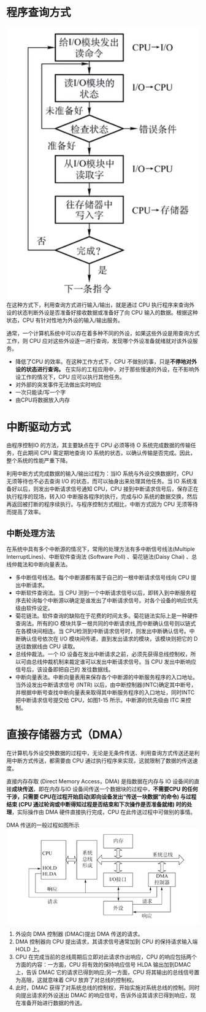 # 程序查询方式

![](attachment/Pasted%20image%2020231005005800.png)
在这种方式下，利用查询方式进行输入/输出，就是通过 CPU 执行程序来查询外设的状态判断外设是否准备好接收数据或准备好了向 CPU 输入的数据。根据这种状态，CPU 有针对性地为外设的输入/输出服务。

通常，一个计算机系统中可以存在着多种不同的外设，如果这些外设是用查询方式工作，则 CPU 应对这些外设逐一进行查询，发现哪个外设准备就绪就对该外设服务。
- 降低了CPU 的效率。在这种工作方式下，CPU 不做别的事，只是**不停地对外设的状态进行查询。** 在实际的工程应用中，对于那些慢速的外设，在不影响外设工作的情况下，CPU 应可以执行其他任务。
- 对外部的突发事件无法做出实时响应
-  一次只能读/写一个字
- 由CPU将数据放入内存

# 中断驱动方式

由程序控制IO 的方法，其主要缺点在于 CPU 必须等待 O 系统完成数据的传输任务，在此期间 CPU 需定期地查询 IO 系统的状态，以确认传输是否完成。因此，整个系统的性能严重下降。

利用中断方式完成数据的输入/输出过程为：当IO 系统与外设交换数据时，CPU 无须等待也不必去查询 I/O 的状态，而可以抽身出来处理其他任务。当 IO 系统准备好以后，则发出中断请求信号通知 CPU，CPU 接到中断请求信号后，保存正在执行程序的现场，转入IO 中断服各程序的执行，完成与IO 系统的数据交换，然后再返回被打断的程序续执行。与程序控制方式相比，中断方式因为 CPU 无须等待而提高了效率。

## 中断处理方法

在系统中具有多个中断源的情况下，常用的处理方法有多中断信号线法(Multiple InterruptLines)、中断软件查询法 (Software Poll) 、菊花链法(Daisy Chai) 、总线仲裁法和中断向量表法。

- 多中断信号线法。每个中断源都有属于自己的一根中断请求信号线向 CPU 提出中断请求。
- 中断软件查询法。当 CPU 测到一个中断请求信号以后，即转入到中断服务程序去轮询每个中断源以确定是谁发出了中断请求信号。对各个设备的响应优先级由软件设定。
- 菊花链法。软件查询的缺陷在于花费的时间太多。菊花链法实际上是一种硬件查询法。所有的IO 模块共享一根共同的中断请求线,而中断确认信号则以链式在各模块间相连。当 CPU检测到中断请求信号时，则发出中断确认信号。中断确认信号依次在 I/O 模块间传递，直到发出请求的模块，该模块则把它的 D 送往数据线由 CPU 读取。
- 总线仲裁法。一个 IO 设备在发出中断请求之前，必须先获得总线控制权，所以可由总线仲裁机制来裁定谁可以发出中断请求信号。当 CPU 发出中断响应信号后，该设备即把自己的 发往数据线。
- 中断向量表法。中断向量表用来保存各个中断源的中断服务程序的入口地址。当外设发出中断请求信号 (INTR) 以后，由中断控制器(INTC)确定其中断号，并根据中断号查找中断向量表来取得其中断服务程序的入口地址，同时INTC 把中断请求信号提交给 CPU，如图1-15 所示。中断源的优先级由 ITC 来控制。

# 直接存储器方式（DMA）

在计算机与外设交换数据的过程中，无论是无条件传送、利用查询方式传送还是利用中断方式传送，都需要由 CPU 通过执行程序来实现，这就限制了数据的传送速度。

直接内存存取 (Direct Memory Access，DMA) 是指数据在内存与 IO 设备间的直接**成块传送**，即在内存与IO 设备间传送一个数据块的过程中，**不需要CPU 的任何干涉，只需要 CPU在过程开始启动(即向设备发出“传送一块数据”的命令) 与过程结束 (CPU 通过轮询或中断得知过程是否结束和下次操作是否准备就绪) 时的处理**，实际操作由 DMA 硬件直接执行完成，CPU 在此传送过程中可做别的事情。

DMA 传送的一般过程如图所示
![](attachment/Pasted%20image%2020231005192757.png)

1. 外设向 DMA 控制器 (DMAC)提出 DMA 传送的请求。
2. DMA 控制器向 CPU 提出请求，其请求信号通常加到 CPU 的保持请求输入端 HOLD 上。
3. CPU 在完成当前的总线周期后立即对此请求作出响应，CPU 的响应包括两个方面的内容：一方面，CPU 将有效的保持响应信号 HLDA 输出加到DMAC 上，告诉 DMAC 它的请求已得到响应;另一方面，CPU 将其输出的总线信号置为高阻，这就意味着 CPU 放弃了对总线的控制权。
4. 此时，DMAC 获得了对系统总线的控制权，开始实施对系统总线的控制。同时向提出请求的外设送出 DMAC 的响应信号，告诉外设其请求已得到响应，现在准备开始进行数据的传送。